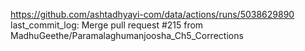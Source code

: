 https://github.com/ashtadhyayi-com/data/actions/runs/5038629890
last_commit_log: Merge pull request #215 from MadhuGeethe/Paramalaghumanjoosha_Ch5_Corrections